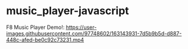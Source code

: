 # music_player-javascript
F8 Music Player
Demo!: https://user-images.githubusercontent.com/97748602/163143931-7d5b9b5d-d887-448c-afed-be0c92c73231.mp4
